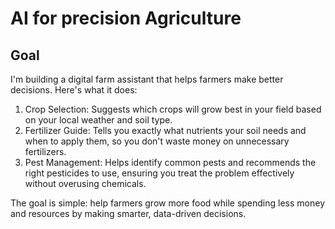 # AI for precision Agriculture

## Goal
I'm building a digital farm assistant that helps farmers make better decisions. Here's what it does:
1. Crop Selection: Suggests which crops will grow best in your field based on your local weather and soil type.
2. Fertilizer Guide: Tells you exactly what nutrients your soil needs and when to apply them, so you don't waste money on unnecessary fertilizers.
3. Pest Management: Helps identify common pests and recommends the right pesticides to use, ensuring you treat the problem effectively without overusing chemicals.

The goal is simple: help farmers grow more food while spending less money and resources by making smarter, data-driven decisions.
